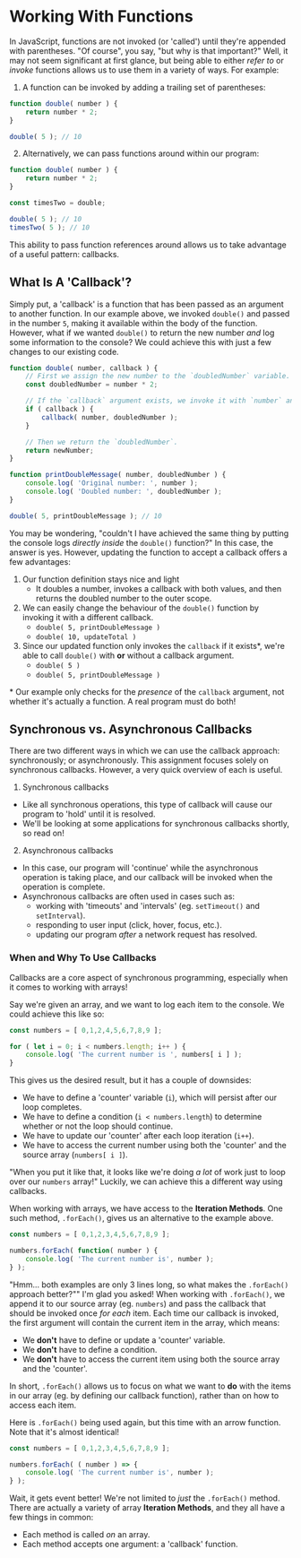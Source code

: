 # Working With Functions
In JavaScript, functions are not invoked (or 'called') until they're appended with parentheses. "Of course", you say, "but why is that important?" Well, it may not seem significant at first glance, but being able to either *refer to* or *invoke* functions allows us to use them in a variety of ways. For example:

1. A function can be invoked by adding a trailing set of parentheses:

```javascript
function double( number ) {
    return number * 2;
}

double( 5 ); // 10
```

2. Alternatively, we can pass functions around within our program:

```javascript
function double( number ) {
    return number * 2;
}

const timesTwo = double;

double( 5 ); // 10
timesTwo( 5 ); // 10
```

This ability to pass function references around allows us to take advantage of a useful pattern: callbacks.

## What Is A 'Callback'?
Simply put, a 'callback' is a function that has been passed as an argument to another function. In our example above, we invoked `double()` and passed in the number `5`, making it available within the body of the function. However, what if we wanted `double()` to return the new number *and* log some information to the console? We could achieve this with just a few changes to our existing code.

```javascript
function double( number, callback ) {
    // First we assign the new number to the `doubledNumber` variable.
    const doubledNumber = number * 2;

    // If the `callback` argument exists, we invoke it with `number` and `doubledNumber`.
    if ( callback ) {
        callback( number, doubledNumber );
    }

    // Then we return the `doubledNumber`.
    return newNumber;
}

function printDoubleMessage( number, doubledNumber ) {
    console.log( 'Original number: ', number );
    console.log( 'Doubled number: ', doubledNumber );
}

double( 5, printDoubleMessage ); // 10
```

You may be wondering, "couldn't I have achieved the same thing by putting the console logs *directly inside* the `double()` function?" In this case, the answer is yes. However, updating the function to accept a callback offers a few advantages:
1. Our function definition stays nice and light
    - It doubles a number, invokes a callback with both values, and then returns the doubled number to the outer scope.
2. We can easily change the behaviour of the `double()` function by invoking it with a different callback.
    - `double( 5, printDoubleMessage )`
    - `double( 10, updateTotal )`
3. Since our updated function only invokes the `callback` if it exists*, we're able to call `double()` with **or** without a callback argument.
    - `double( 5 )`
    - `double( 5, printDoubleMessage )`

\* Our example only checks for the *presence* of the `callback` argument, not whether it's actually a function. A real program must do both!

## Synchronous vs. Asynchronous Callbacks
There are two different ways in which we can use the callback approach: synchronously; or asynchronously. This assignment focuses solely on synchronous callbacks. However, a very quick overview of each is useful.
1. Synchronous callbacks
- Like all synchronous operations, this type of callback will cause our program to 'hold' until it is resolved.
- We'll be looking at some applications for synchronous callbacks shortly, so read on!
2. Asynchronous callbacks
- In this case, our program will 'continue' while the asynchronous operation is taking place, and our callback will be invoked when the operation is complete.
- Asynchronous callbacks are often used in cases such as:
    - working with 'timeouts' and 'intervals' (eg. `setTimeout()` and `setInterval`).
    - responding to user input (click, hover, focus, etc.).
    - updating our program *after* a network request has resolved.

### When and Why To Use Callbacks
Callbacks are a core aspect of synchronous programming, especially when it comes to working with arrays!

Say we're given an array, and we want to log each item to the console. We could achieve this like so:

```javascript
const numbers = [ 0,1,2,4,5,6,7,8,9 ];

for ( let i = 0; i < numbers.length; i++ ) {
    console.log( 'The current number is ', numbers[ i ] );
}
```

This gives us the desired result, but it has a couple of downsides:
- We have to define a 'counter' variable (`i`), which will persist after our loop completes.
- We have to define a condition (`i < numbers.length`) to determine whether or not the loop should continue.
- We have to update our 'counter' after each loop iteration (`i++`).
- We have to access the current number using both the 'counter' and the source array (`numbers[ i ]`).

"When you put it like that, it looks like we're doing *a lot* of work just to loop over our `numbers` array!" Luckily, we can achieve this a different way using callbacks.

When working with arrays, we have access to the **Iteration Methods**. One such method, `.forEach()`, gives us an alternative to the example above.

```javascript
const numbers = [ 0,1,2,3,4,5,6,7,8,9 ];

numbers.forEach( function( number ) {
    console.log( 'The current number is', number );
} );
```

"Hmm... both examples are only 3 lines long, so what makes the `.forEach()` approach better?"" I'm glad you asked! When working with `.forEach()`, we append it to our source array (eg. `numbers`) and pass the callback that should be invoked once *for each* item. Each time our callback is invoked, the first argument will contain the current item in the array, which means:
- We **don't** have to define or update a 'counter' variable.
- We **don't** have to define a condition.
- We **don't** have to access the current item using both the source array and the 'counter'.

In short, `.forEach()` allows us to focus on what we want to **do** with the items in our array (eg. by defining our callback function), rather than on how to access each item.

Here is `.forEach()` being used again, but this time with an arrow function. Note that it's almost identical!

```javascript
const numbers = [ 0,1,2,3,4,5,6,7,8,9 ];

numbers.forEach( ( number ) => {
    console.log( 'The current number is', number );
} );
```

Wait, it gets event better! We're not limited to *just* the `.forEach()` method. There are actually a variety of array **Iteration Methods**, and they all have a few things in common:
- Each method is called *on* an array.
- Each method accepts one argument: a 'callback' function.
